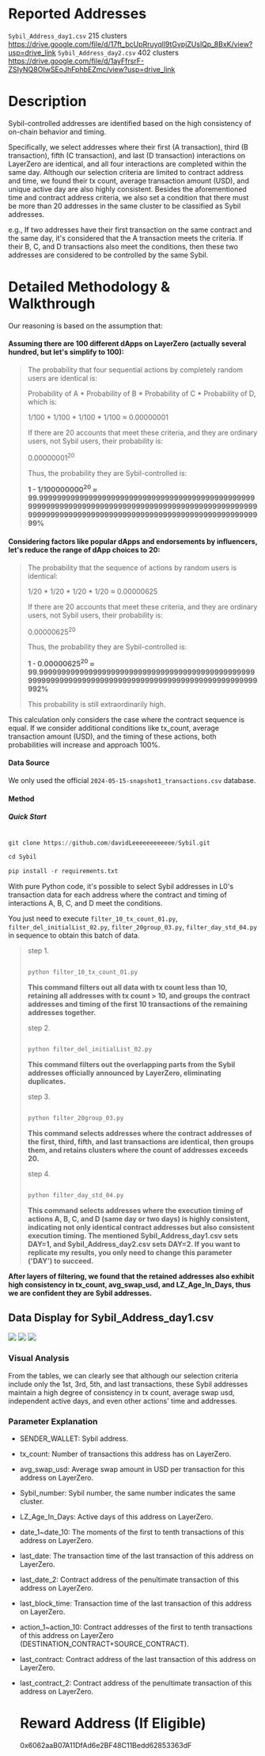 # Reported Addresses

`Sybil_Address_day1.csv` 215 clusters
https://drive.google.com/file/d/17ft_bcUpRruyqll9tGvpjZUslQp_8BxK/view?usp=drive_link
`Sybil_Address_day2.csv` 402 clusters
https://drive.google.com/file/d/1ayFfrsrF-ZSIyNQ8OIwSEoJhFphbEZmc/view?usp=drive_link
# Description
Sybil-controlled addresses are identified based on the high consistency of on-chain behavior and timing.


Specifically, we select addresses where their first (A transaction), third (B transaction), fifth (C transaction), and last (D transaction) interactions on LayerZero are identical, and all four interactions are completed within the same day. Although our selection criteria are limited to contract address and time, we found their tx count, average transaction amount (USD), and unique active day are also highly consistent. Besides the aforementioned time and contract address criteria, we also set a condition that there must be more than 20 addresses in the same cluster to be classified as Sybil addresses.


e.g., If two addresses have their first transaction on the same contract and the same day, it's considered that the A transaction meets the criteria. If their B, C, and D transactions also meet the conditions, then these two addresses are considered to be controlled by the same Sybil.

# Detailed Methodology & Walkthrough
Our reasoning is based on the assumption that:
#### Assuming there are 100 different dApps on LayerZero (actually several hundred, but let's simplify to 100):
<blockquote>

The probability that four sequential actions by completely random users are identical is:

Probability of A * Probability of B * Probability of C * Probability of D, which is:

1/100 * 1/100 * 1/100 * 1/100 ≈ 0.00000001

If there are 20 accounts that meet these criteria, and they are ordinary users, not Sybil users, their probability is:

0.00000001<sup>20</sup>

Thus, the probability they are Sybil-controlled is:

**1 - 1/100000000<sup>20</sup> ≈ 99.99999999999999999999999999999999999999999999999999999999999999999999999999999999999999999999999999999999999999999999999999999999999999999999999999999999%**

</blockquote>

#### Considering factors like popular dApps and endorsements by influencers, let's reduce the range of dApp choices to 20:

<blockquote>

The probability that the sequence of actions by random users is identical:

1/20 * 1/20 * 1/20 * 1/20 ≈ 0.00000625

If there are 20 accounts that meet these criteria, and they are ordinary users, not Sybil users, their probability is:

0.00000625<sup>20</sup>

Thus, the probability they are Sybil-controlled is:

**1 - 0.00000625<sup>20</sup> ≈ 99.999999999999999999999999999999999999999999999999999999999999999999999999999999999999999999999999999992%**

This probability is still extraordinarily high.
</blockquote>

This calculation only considers the case where the contract sequence is equal. If we consider additional conditions like tx_count, average transaction amount (USD), and the timing of these actions, both probabilities will increase and approach 100%.

#### Data Source

We only used the official `2024-05-15-snapshot1_transactions.csv` database.

#### Method

##### Quick Start

```python

git clone https://github.com/davidLeeeeeeeeeeee/Sybil.git

cd Sybil

pip install -r requirements.txt

```

With pure Python code, it's possible to select Sybil addresses in L0's transaction data for each address where the contract and timing of interactions A, B, C, and D meet the conditions.

You just need to execute `filter_10_tx_count_01.py`, `filter_del_initialList_02.py`, `filter_20group_03.py`, `filter_day_std_04.py` in sequence to obtain this batch of data.

<blockquote>
  
step 1.  

```python

python filter_10_tx_count_01.py

```
**This command filters out all data with tx count less than 10, retaining all addresses with tx count > 10, and groups the contract addresses and timing of the first 10 transactions of the remaining addresses together.**

step 2.

```python

python filter_del_initialList_02.py

```

**This command filters out the overlapping parts from the Sybil addresses officially announced by LayerZero, eliminating duplicates.**

step 3.

```python

python filter_20group_03.py

```
**This command selects addresses where the contract addresses of the first, third, fifth, and last transactions are identical, then groups them, and retains clusters where the count of addresses exceeds 20.**

step 4.

```python

python filter_day_std_04.py

```
**This command selects addresses where the execution timing of actions A, B, C, and D (same day or two days) is highly consistent, indicating not only identical contract addresses but also consistent execution timing. The mentioned Sybil_Address_day1.csv sets DAY=1, and Sybil_Address_day2.csv sets DAY=2. If you want to replicate my results, you only need to change this parameter ('DAY') to succeed.**

</blockquote>

**After layers of filtering, we found that the retained addresses also exhibit high consistency in tx_count, avg_swap_usd, and LZ_Age_In_Days, thus we are confident they are Sybil addresses.**

## Data Display for Sybil_Address_day1.csv

<img src="https://i.imgur.com/DOkTOVb.png">
<img src="https://i.imgur.com/isYfOMR.png">
<img src="https://i.imgur.com/5MIwRqx.png">

### Visual Analysis

From the tables, we can clearly see that although our selection criteria include only the 1st, 3rd, 5th, and last transactions, these Sybil addresses maintain a high degree of consistency in tx count, average swap usd, independent active days, and even other actions' time and addresses.

### Parameter Explanation

- SENDER_WALLET: Sybil address.

- tx_count: Number of transactions this address has on LayerZero.

- avg_swap_usd: Average swap amount in USD per transaction for this address on LayerZero.

- Sybil_number: Sybil number, the same number indicates the same cluster.

- LZ_Age_In_Days: Active days of this address on LayerZero.

- date_1~date_10: The moments of the first to tenth transactions of this address on LayerZero.

- last_date: The transaction time of the last transaction of this address on LayerZero.

- last_date_2: Contract address of the penultimate transaction of this address on LayerZero.

- last_block_time: Transaction time of the last transaction of this address on LayerZero.

- action_1~action_10: Contract addresses of the first to tenth transactions of this address on LayerZero (DESTINATION_CONTRACT+SOURCE_CONTRACT).

- last_contract: Contract address of the last transaction of this address on LayerZero.

- last_contract_2: Contract address of the penultimate transaction of this address on LayerZero.

  # Reward Address (If Eligible)

    0x6062aaB07A11DfAd6e2BF48C11Bedd62853363dF
